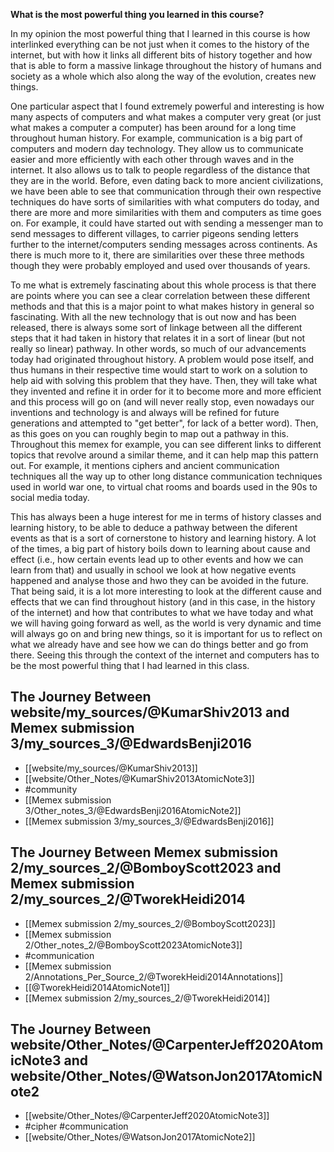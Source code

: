 **What is the most powerful thing you learned in this course?**

In my opinion the most powerful thing that I learned in this course is how interlinked everything can be not just when it comes to the history of the internet, but with how it links all different bits of history together and how that is able to form a massive linkage throughout the history of humans and society as a whole which also along the way of the evolution, creates new things. 

One particular aspect that I found extremely powerful and interesting is how many aspects of computers and what makes a computer very great (or just what makes a computer a computer) has been around for a long time throughout human history. For example, communication is a big part of computers and modern day technology. They allow us to communicate easier and more efficiently with each other through waves and in the internet. It also allows us to talk to people regardless of the distance that they are in the world. Before, even dating back to more ancient civilizations, we have been able to see that communication through their own respective techniques do have sorts of similarities with what computers do today, and there are more and more similarities with them and computers as time goes on. For example, it could have started out with sending a messenger man to send messages to different villages, to carrier pigeons sending letters further to the internet/computers sending messages across continents. As there is much more to it, there are similarities over these three methods though they were probably employed and used over thousands of years. 

To me what is extremely fascinating about this whole process is that there are points where you can see a clear correlation between these different methods and that this is a major point to what makes history in general so fascinating. With all the new technology that is out now and has been released, there is always some sort of linkage between all the different steps that it had taken in history that relates it in a sort of linear (but not really so linear) pathway. In other words, so much of our advancements today had originated throughout history. A problem would pose itself, and thus humans in their respective time would start to work on a solution to help aid with solving this problem that they have. Then, they will take what they invented and refine it in order for it to become more and more efficient and this process will go on (and will never really stop, even nowadays our inventions and technology is and always will be refined for future generations and attempted to "get better", for lack of a better word). Then, as this goes on you can roughly begin to map out a pathway in this. Throughout this memex for example, you can see different links to different topics that revolve around a similar theme, and it can help map this pattern out. For example, it mentions ciphers and ancient communication techniques all the way up to other long distance communication techniques used in world war one, to virtual chat rooms and boards used in the 90s to social media today.

This has always been a huge interest for me in terms of history classes and learning history, to be able to deduce a pathway between the diferent events as that is a sort of cornerstone to history and learning history. A lot of the times, a big part of history boils down to learning about cause and effect (i.e., how certain events lead up to other events and how we can learn from that) and usually in school we look at how negative events happened and analyse those and hwo they can be avoided in the future. That being said, it is a lot more interesting to look at the different cause and effects that we can find throughout history (and in this case, in the history of the internet) and how that contributes to what we have today and what we will having going forward as well, as the world is very dynamic and time will always go on and bring new things, so it is important for us to reflect on what we already have and see how we can do things better and go from there. Seeing this through the context of the internet and computers has to be the most powerful thing that I had learned in this class.

## The Journey Between website/my_sources/@KumarShiv2013 and Memex submission 3/my_sources_3/@EdwardsBenji2016
- [[website/my_sources/@KumarShiv2013]]
- [[website/Other_Notes/@KumarShiv2013AtomicNote3]]
- #community
- [[Memex submission 3/Other_notes_3/@EdwardsBenji2016AtomicNote2]]
- [[Memex submission 3/my_sources_3/@EdwardsBenji2016]]


## The Journey Between Memex submission 2/my_sources_2/@BomboyScott2023 and Memex submission 2/my_sources_2/@TworekHeidi2014
- [[Memex submission 2/my_sources_2/@BomboyScott2023]]
- [[Memex submission 2/Other_notes_2/@BomboyScott2023AtomicNote3]]
- #communication 
- [[Memex submission 2/Annotations_Per_Source_2/@TworekHeidi2014Annotations]]
- [[@TworekHeidi2014AtomicNote1]]
- [[Memex submission 2/my_sources_2/@TworekHeidi2014]]



## The Journey Between website/Other_Notes/@CarpenterJeff2020AtomicNote3 and website/Other_Notes/@WatsonJon2017AtomicNote2
- [[website/Other_Notes/@CarpenterJeff2020AtomicNote3]]
- #cipher #communication 
- [[website/Other_Notes/@WatsonJon2017AtomicNote2]]

